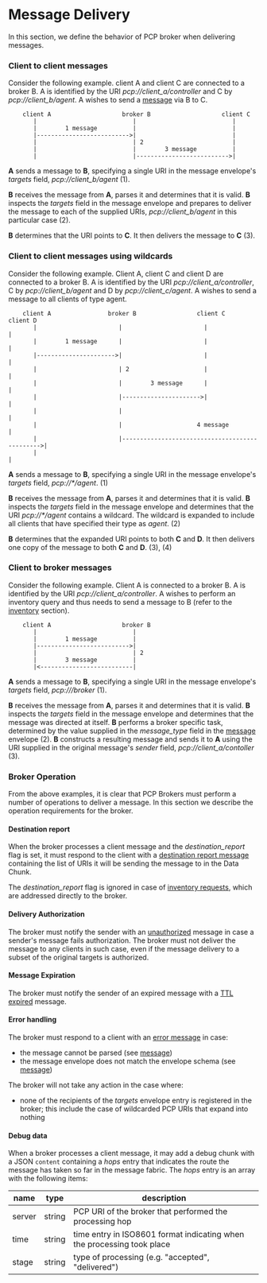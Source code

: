 Message Delivery
===

In this section, we define the behavior of PCP broker when delivering messages.

### Client to client messages

Consider the following example. client A and client C are connected to a broker B.
A is identified by the URI _pcp://client_a/controller_ and C by _pcp://client_b/agent_.
A wishes to send a [message][3] via B to C.

```
    client A                    broker B                    client C
       |                           |                           |
       |        1 message          |                           |
       |-------------------------->|                           |
       |                           | 2                         |
       |                           |        3 message          |
       |                           |-------------------------->|

```

**A** sends a message to **B**, specifying a single URI in the message envelope's
*targets* field, _pcp://client_b/agent_ (1).

**B** receives the message from **A**, parses it and determines that it is valid.
**B** inspects the *targets* field in the message envelope
and prepares to deliver the message to each of the supplied URIs,
_pcp://client_b/agent_ in this particular case (2).

**B** determines that the URI points to **C**. It then delivers the message to
**C** (3).

### Client to client messages using wildcards

Consider the following example. Client A, client C and client D are connected to
a broker B. A is identified by the URI _pcp://client_a/controller_, C by
_pcp://client_b/agent_ and D by _pcp://client_c/agent_. A wishes to send a message
to all clients of type agent.

```
    client A                broker B                 client C                 client D
       |                       |                       |                        |
       |        1 message      |                       |                        |
       |---------------------->|                       |                        |
       |                       | 2                     |                        |
       |                       |        3 message      |                        |
       |                       |---------------------->|                        |
       |                       |                                                |
       |                       |                     4 message                  |
       |                       |----------------------------------------------->|
       |                                                                        |

```

**A** sends a message to **B**, specifying a single URI in the message envelope's
*targets* field, _pcp://*/agent_. (1)

**B** receives the message from **A**, parses it and determines that it is valid.
**B** inspects the *targets* field in the message envelope and determines that
the URI _pcp://*/agent_ contains a wildcard. The wildcard is expanded to include
all clients that have specified their type as *agent*. (2)

**B** determines that the expanded URI points to both **C** and **D**. It then
delivers one copy of the message to both **C** and **D**. (3), (4)

### Client to broker messages

Consider the following example. Client A is connected to a broker B. A is identified
by the URI _pcp://client_a/controller_. A wishes to perform an inventory query and
thus needs to send a message to B (refer to the [inventory][2] section).

```
    client A                    broker B
       |                           |
       |        1 message          |
       |-------------------------->|
       |                           | 2
       |        3 message          |
       |<--------------------------|

```

**A** sends a message to **B**, specifying a single URI in the message envelope's
*targets* field, _pcp:///broker_ (1).

**B** receives the message from **A**, parses it and determines that it is valid.
**B** inspects the *targets* field in the message envelope and determines that
the message was directed at itself.
**B** performs a broker specific task, determined by the value supplied in the
*message_type* field in the [message][3] envelope (2).
**B** constructs a resulting message and sends it to **A** using the URI supplied
in the original message's *sender* field, _pcp://client_a/contoller_ (3).

### Broker Operation

From the above examples, it is clear that PCP Brokers must perform a number of
operations to deliver a message. In this section we describe the operation
requirements for the broker.

#### Destination report

When the broker processes a client message and the *destination_report* flag is
set, it must respond to the client with a [destination report message][5]
containing the list of URIs it will be sending the message to in the Data Chunk.

The *destination_report* flag is ignored in case of [inventory requests][2],
which are addressed directly to the broker.

#### Delivery Authorization

The broker must notify the sender with an [unauthorized][6] message in case
a sender's message fails authorization. The broker must not deliver the
message to any clients in such case, even if the message delivery to a subset
of the original targets is authorized.

#### Message Expiration

The broker must notify the sender of an expired message with a [TTL expired][7]
message.

#### Error handling

The broker must respond to a client with an [error message][4] in case:

- the message cannot be parsed (see [message][3])
- the message envelope does not match the envelope schema (see [message][3])

The broker will not take any action in the case where:

 - none of the recipients of the *targets* envelope entry is registered in the
 broker; this include the case of wildcarded PCP URIs that expand into nothing

#### Debug data

When a broker processes a client message, it may add a debug chunk with a JSON
`content` containing a *hops* entry that indicates the route the message has
taken so far in the message fabric. The *hops* entry is an array with the
following items:

| name | type | description
|------|------|------------
| server | string | PCP URI of the broker that performed the processing hop
| time | string | time entry in ISO8601 format indicating when the processing took place
| stage | string | type of processing (e.g. "accepted", "delivered")

[1]: association.md
[2]: inventory.md
[3]: message.md
[4]: error_handling.md
[5]: destination_report.md
[6]: unauthorized.md
[7]: ttl_expired.md
